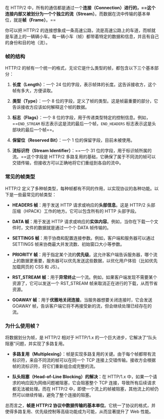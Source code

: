在 HTTP/2 中，所有的通信都是通过一个**连接（Connection）**进行的，==这个连接内部又被划分为一个个独立的**流（Stream）**。而数据在流中传输的基本单位，就是**帧（Frame）**。==

你可以把 HTTP/2 的连接想象成一条高速公路，流是高速公路上的车道，而帧就是车道上的一辆辆小车。每一辆小车（帧）都带着特定的数据和信息，并且有自己的身份和目的地（流）。

### 帧的结构

HTTP/2 的帧有一个统一的格式，无论它是什么类型的帧，都包含以下三个基本部分：

1. **长度（Length）**：一个 24 位的字段，表示帧体的长度。这告诉接收方，这个帧有多大，方便读取。
    
2. **类型（Type）**：一个 8 位的字段，定义了帧的类型。这是帧最重要的部分，它告诉接收方应该如何解释这个帧的数据。
    
3. **标志（Flags）**：一个 8 位的字段，用于传递类型特定的控制信息。例如，==`END_STREAM` 标志表示这是流的最后一个帧，`END_HEADERS` 标志表示这是头部块的最后一个帧==。
    
4. **保留位（Reserved Bit）**：一个 1 位的保留字段，目前未被使用。
    
5. **流标识符（Stream Identifier）**：==一个 31 位的字段，用于标识帧所属的流。==这个字段是 HTTP/2 多路复用的基础，它确保了属于不同流的帧可以交错传输，但接收方可以正确地将它们重组到各自的流中。

### 常见的帧类型

HTTP/2 定义了多种帧类型，每种帧都有不同的作用，以实现协议的各种功能。以下是一些最常见的帧类型：

- **HEADERS 帧**：用于发送 HTTP 请求或响应的**头部信息**。这是 HTTP/2 头部压缩（HPACK）工作的地方。它可以包含所有的 HTTP 头部字段。
    
- **DATA 帧**：用于发送 HTTP 请求或响应的**实体内容**。例如，当你在下载一个文件时，文件的数据就是通过一个个 DATA 帧传输的。
    
- **SETTINGS 帧**：用于协商和配置连接参数。例如，客户端和服务器可以通过 SETTINGS 帧来协商最大并发流数、初始窗口大小等参数。
    
- **PRIORITY 帧**：用于指定某个流的**优先级**。这允许客户端告诉服务器，哪个流上的数据更重要，服务器可以优先发送这些数据，以优化用户体验（比如优先加载网页的 CSS 和 JS）。
    
- **RST_STREAM 帧**：用于**异常终止**一个流。例如，如果客户端发现不需要某个资源了，它可以发送一个 RST_STREAM 帧来取消正在进行的下载，从而节省资源。
    
- **GOAWAY 帧**：用于**优雅地关闭连接**。当服务器想要关闭连接时，它会发送 GOAWAY 帧，告诉客户端它将不再接受新的流，但会继续处理已经存在的流。


### 为什么使用帧？

将数据划分为帧，是 HTTP/2 相对于 HTTP/1.x 的一个巨大进步，它解决了“队头阻塞”问题，并实现了多路复用。

- **多路复用（Multiplexing）**：帧是实现多路复用的关键。由于每个帧都带有流标识符，来自不同流的帧可以在同一个 TCP 连接上交错传输。接收方会根据帧的流标识符，将它们重新组合成完整的流。
    
- **队头阻塞（Head-of-Line Blocking）的解决**：在 HTTP/1.x 中，如果一个请求的响应因为网络问题被阻塞，它会阻塞整个 TCP 连接，导致所有后续请求都无法被处理。而在 HTTP/2 中，即使一个流上的帧被阻塞，其他流上的帧仍然可以继续传输，避免了整个连接的阻塞。
    

总而言之，**帧是 HTTP/2 协议中数据传输的基本单位**。它统一了协议的格式，并使得多路复用、优先级控制等高级功能成为可能，从而显著提升了 Web 性能。